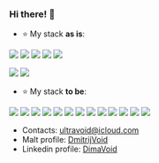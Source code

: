### Hi there! 👋

- :star: My stack <b>as is</b>:
<p><img src="https://img.icons8.com/color/48/000000/html-5--v1.png"/>
<img src="https://img.icons8.com/color/48/000000/css3.png"/>
<img src="https://img.icons8.com/color/50/000000/sass-avatar.png"/>
<img src="https://img.icons8.com/color/48/000000/javascript--v1.png"/>
<img src="https://img.icons8.com/ios-filled/50/000000/github.png"/></p>
<img src="https://img.icons8.com/color/48/000000/sass-avatar.png"/>
<img src="https://img.icons8.com/color/48/000000/react-native.png"/>

- :star: My stack <b>to be</b>:
<p><img src="https://img.icons8.com/color/48/000000/html-5--v1.png"/>
<img src="https://img.icons8.com/color/48/000000/css3.png"/>
<img src="https://img.icons8.com/color/48/000000/sass-avatar.png"/>
<img src="https://img.icons8.com/color/48/000000/javascript--v1.png"/>
<img src="https://img.icons8.com/ios-filled/50/000000/github.png"/>
<img src="https://img.icons8.com/color/48/000000/react-native.png"/>
<img src="https://img.icons8.com/color/48/000000/redux.png"/>
<img src="https://img.icons8.com/color/48/000000/typescript.png"/>
<img src="https://img.icons8.com/color/48/000000/nodejs.png"/>
<img src="https://img.icons8.com/color/48/000000/mongodb.png"/>
<img src="https://img.icons8.com/color/48/000000/postgreesql.png"/>
<img src="https://img.icons8.com/color/48/000000/sql.png"/>
<img src="https://img.icons8.com/color/48/000000/docker.png"/></p>

- Contacts: <a href="mailto:ultravoid@icloud.com">ultravoid@icloud.com</a>
- Malt profile: <a href="https://en.malt.fr/profile/dmitrijgaspard">DmitrijVoid</a>
- Linkedin profile: <a href="https://www.linkedin.com/in/dima-void-436630224">DimaVoid</a>
